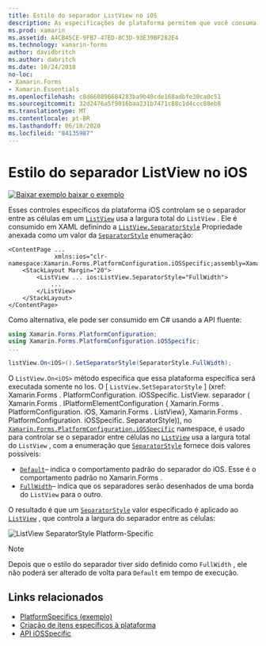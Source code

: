 ```yaml
---
title: Estilo do separador ListView no iOS
description: As especificações de plataforma permitem que você consuma a funcionalidade que só está disponível em uma plataforma específica, sem implementar renderizadores ou efeitos personalizados. Este artigo explica como consumir a plataforma do iOS específica que controla se o separador entre células em um ListView usa a largura total do ListView.
ms.prod: xamarin
ms.assetid: A4CB45CE-9FB7-47ED-8C3D-93E39BF282E4
ms.technology: xamarin-forms
author: davidbritch
ms.author: dabritch
ms.date: 10/24/2018
no-loc:
- Xamarin.Forms
- Xamarin.Essentials
ms.openlocfilehash: c8d660896684283ba9b40cde168adbfe30ca0c51
ms.sourcegitcommit: 32d2476a5f9016baa231b7471c88c1d4ccc08eb8
ms.translationtype: MT
ms.contentlocale: pt-BR
ms.lasthandoff: 06/18/2020
ms.locfileid: "84135987"
---
```

# <a name="listview-separator-style-on-ios"></a>Estilo do separador ListView no iOS

[![Baixar exemplo ](~/media/shared/download.png) baixar o exemplo](https://docs.microsoft.com/samples/xamarin/xamarin-forms-samples/userinterface-platformspecifics)

Esses controles específicos da plataforma iOS controlam se o separador entre as células em um [`ListView`](xref:Xamarin.Forms.ListView) usa a largura total do `ListView` . Ele é consumido em XAML definindo a [`ListView.SeparatorStyle`](xref:Xamarin.Forms.PlatformConfiguration.iOSSpecific.ListView.SeparatorStyleProperty) Propriedade anexada como um valor da [`SeparatorStyle`](xref:Xamarin.Forms.PlatformConfiguration.iOSSpecific.SeparatorStyle) enumeração:

```xaml
<ContentPage ...
             xmlns:ios="clr-namespace:Xamarin.Forms.PlatformConfiguration.iOSSpecific;assembly=Xamarin.Forms.Core">
    <StackLayout Margin="20">
        <ListView ... ios:ListView.SeparatorStyle="FullWidth">
            ...
        </ListView>
    </StackLayout>
</ContentPage>
```

Como alternativa, ele pode ser consumido em C# usando a API fluente:

```csharp
using Xamarin.Forms.PlatformConfiguration;
using Xamarin.Forms.PlatformConfiguration.iOSSpecific;
...

listView.On<iOS>().SetSeparatorStyle(SeparatorStyle.FullWidth);
```

O `ListView.On<iOS>` método especifica que essa plataforma específica será executada somente no Ios. O [ `ListView.SetSeparatorStyle` ] (xref: Xamarin.Forms . PlatformConfiguration. iOSSpecific. ListView. separador ( Xamarin.Forms . IPlatformElementConfiguration { Xamarin.Forms . PlatformConfiguration. iOS, Xamarin.Forms . ListView}, Xamarin.Forms . PlatformConfiguration. iOSSpecific. SeparatorStyle)), no [`Xamarin.Forms.PlatformConfiguration.iOSSpecific`](xref:Xamarin.Forms.PlatformConfiguration.iOSSpecific) namespace, é usado para controlar se o separador entre células no [`ListView`](xref:Xamarin.Forms.ListView) usa a largura total do `ListView` , com a enumeração que [`SeparatorStyle`](xref:Xamarin.Forms.PlatformConfiguration.iOSSpecific.SeparatorStyle) fornece dois valores possíveis:

- [`Default`](xref:Xamarin.Forms.PlatformConfiguration.iOSSpecific.SeparatorStyle.Default)– indica o comportamento padrão do separador do iOS. Esse é o comportamento padrão no Xamarin.Forms .
- [`FullWidth`](xref:Xamarin.Forms.PlatformConfiguration.iOSSpecific.SeparatorStyle.FullWidth)– indica que os separadores serão desenhados de uma borda do `ListView` para o outro.

O resultado é que um [`SeparatorStyle`](xref:Xamarin.Forms.PlatformConfiguration.iOSSpecific.SeparatorStyle) valor especificado é aplicado ao [`ListView`](xref:Xamarin.Forms.ListView) , que controla a largura do separador entre as células:

![](listview-separator-style-images/listview-separatorstyle.png "ListView SeparatorStyle Platform-Specific")

> [!NOTE]
> Depois que o estilo do separador tiver sido definido como `FullWidth` , ele não poderá ser alterado de volta para `Default` em tempo de execução.

## <a name="related-links"></a>Links relacionados

- [PlatformSpecifics (exemplo)](https://docs.microsoft.com/samples/xamarin/xamarin-forms-samples/userinterface-platformspecifics)
- [Criação de itens específicos à plataforma](~/xamarin-forms/platform/platform-specifics/index.md#creating-platform-specifics)
- [API iOSSpecific](xref:Xamarin.Forms.PlatformConfiguration.iOSSpecific)
